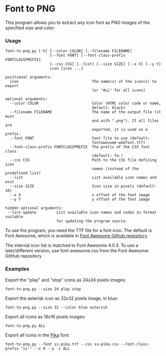 Font to PNG
===================

This program allows you to extract any icon font as PNG images of the specified 
size and color.

### Usage

    font-to-png.py [-h] [--color COLOR] [--filename FILENAME]
                        [--font FONT] [--font-class-prefix FONTCLASSPREFIX]
                        [--css CSS] [--list] [--size SIZE] [--x X] [--y Y]
                        icon [icon ...]

    positional arguments:
      icon                                 The name(s) of the icon(s) to export
                                           (or "ALL" for all icons)

    optional arguments:
      --color COLOR                        Color (HTML color code or name,
                                           default: black)
      --filename FILENAME                  The name of the output file (it must
                                           end with ".png"). If all files are
                                           exported, it is used as a prefix.
      --font FONT                          Font file to use (default:
                                           fontawesome-webfont.ttf)
      --font-class-prefix FONTCLASSPREFIX  The prefix of the CSS font class
                                           (default: fa-)
      --css CSS                            Path to the CSS file defining icon
                                           names (instead of the predefined list)
      --list                               List available icon names and exit
      --size SIZE                          Icon size in pixels (default: 16)
      --x X                                x offset of the font image
      --y Y                                y offset of the font image

    hidden optional arguments:
     --list-update         List available icon names and codes in format suitable
                           for updating the program source.

To use the program, you need the TTF file for a font icon. The default is Font
Awesome, which is available in
[Font Awesome Github repository](https://github.com/FortAwesome/Font-Awesome).

The internal icon list is matched to Font Awesome 4.0.3.  To use a later/different
version, use font-awesome.css from the Font Awesome GitHub repository.

### Examples

Export the "play" and "stop" icons as 24x24 pixels images:

    font-to-png.py --size 24 play stop

Export the asterisk icon as 32x32 pixels image, in blue:

    font-to-png.py --size 32 --color blue asterisk

Export all icons as 16x16 pixels images:

    font-to-png.py ALL

Export all icons in the [Pika](https://symbolset.com/icons/pika) font:

    font-to-png.py --font ss-pika.ttf --css ss-pika.css --font-class-prefix "ss-" --x 0 --y -1 ALL
